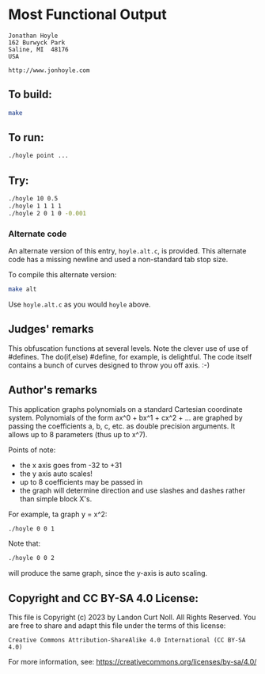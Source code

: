 # Most Functional Output

    Jonathan Hoyle
    162 Burwyck Park
    Saline, MI  48176
    USA

    http://www.jonhoyle.com

## To build:

```sh
make
```

## To run:

```sh
./hoyle point ...
```

## Try:

```sh
./hoyle 10 0.5
./hoyle 1 1 1 1
./hoyle 2 0 1 0 -0.001
```

### Alternate code

An alternate version of this entry, `hoyle.alt.c`, is provided.  This alternate code
has a missing newline and used a non-standard tab stop size.

To compile this alternate version:

```sh
make alt
```

Use `hoyle.alt.c` as you would `hoyle` above.

## Judges' remarks

This obfuscation functions at several levels.  Note the clever
use of use of #defines.  The do(if,else) #define, for example,
is delightful.  The code itself contains a bunch of curves
designed to throw you off axis.  :-)

## Author's remarks

This application graphs polynomials on a standard Cartesian coordinate
system.  Polynomials of the form ax^0 + bx^1 + cx^2 + ... are graphed by
passing the coefficients a, b, c, etc. as double precision arguments.
It allows up to 8 parameters (thus up to x^7).

Points of note:

- the x axis goes from -32 to +31
- the y axis auto scales!
- up to 8 coefficients may be passed in
- the graph will determine direction and use slashes and
  dashes rather than simple block X's.

For example, ta graph y = x^2:

```sh
./hoyle 0 0 1
```

Note that:

```sh
./hoyle 0 0 2
```

will produce the same graph, since the y-axis is auto scaling.

## Copyright and CC BY-SA 4.0 License:

This file is Copyright (c) 2023 by Landon Curt Noll.  All Rights Reserved.
You are free to share and adapt this file under the terms of this license:

    Creative Commons Attribution-ShareAlike 4.0 International (CC BY-SA 4.0)

For more information, see: https://creativecommons.org/licenses/by-sa/4.0/
